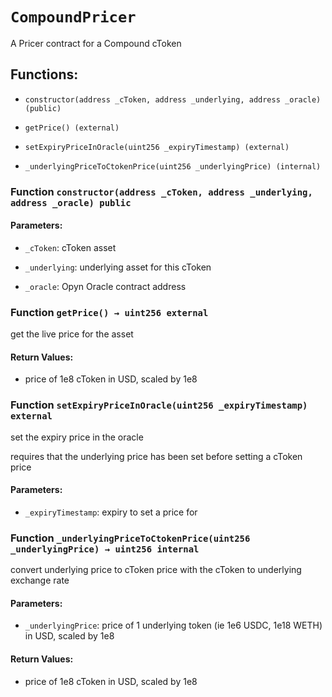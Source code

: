 # `CompoundPricer`

A Pricer contract for a Compound cToken

## Functions:

- `constructor(address _cToken, address _underlying, address _oracle) (public)`

- `getPrice() (external)`

- `setExpiryPriceInOracle(uint256 _expiryTimestamp) (external)`

- `_underlyingPriceToCtokenPrice(uint256 _underlyingPrice) (internal)`

### Function `constructor(address _cToken, address _underlying, address _oracle) public`

#### Parameters:

- `_cToken`: cToken asset

- `_underlying`: underlying asset for this cToken

- `_oracle`: Opyn Oracle contract address

### Function `getPrice() → uint256 external`

get the live price for the asset

#### Return Values:

- price of 1e8 cToken in USD, scaled by 1e8

### Function `setExpiryPriceInOracle(uint256 _expiryTimestamp) external`

set the expiry price in the oracle

requires that the underlying price has been set before setting a cToken price

#### Parameters:

- `_expiryTimestamp`: expiry to set a price for

### Function `_underlyingPriceToCtokenPrice(uint256 _underlyingPrice) → uint256 internal`

convert underlying price to cToken price with the cToken to underlying exchange rate

#### Parameters:

- `_underlyingPrice`: price of 1 underlying token (ie 1e6 USDC, 1e18 WETH) in USD, scaled by 1e8

#### Return Values:

- price of 1e8 cToken in USD, scaled by 1e8
